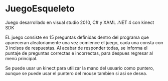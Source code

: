 JuegoEsqueleto
==============

Juego desarrollado en visual studio 2010, C# y XAML .NET 4 con kinect SDK

EL juego consiste en 15 preguntas definidas dentro del programa que apareceran aleatoriamente una vez comience el juego, cada una consta con 3 incisos de respuestas. Al acabar de responder todas, se informa el puntaje de preguntas correctas e incorrectas, para despues regresar al menú principal.

Se puede usar un kinect para utilizar la mano del usuario como puntero, aunque se puede usar el puntero del mouse tambien si asi se desea.
